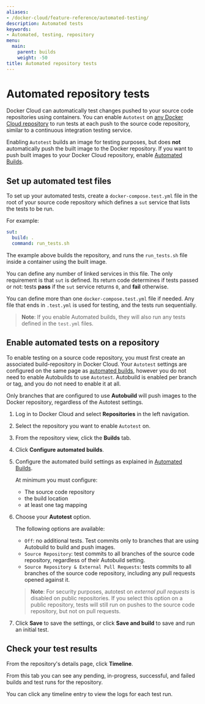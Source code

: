 ```yaml
---
aliases:
- /docker-cloud/feature-reference/automated-testing/
description: Automated tests
keywords:
- Automated, testing, repository
menu:
  main:
    parent: builds
    weight: -50
title: Automated repository tests
---
```


# Automated repository tests

Docker Cloud can automatically test changes pushed to your source code
repositories using containers. You can enable `Autotest` on [any Docker Cloud repository](repos.md) to run tests at each push to the source code repository,
similar to a continuous integration testing service.

Enabling `Autotest` builds an image for testing purposes, but does **not**
automatically push the built image to the Docker repository. If you want to push
built images to your Docker Cloud repository, enable [Automated Builds](automated-build.md).

## Set up automated test files

To set up your automated tests, create a `docker-compose.test.yml` file in the
root of your source code repository which defines a `sut` service that lists the
tests to be run.

For example:

```yml
sut:
  build: .
  command: run_tests.sh
```

The example above builds the repository, and runs the `run_tests.sh` file inside
a container using the built image.

You can define any number of linked services in this file. The only requirement
is that `sut` is defined. Its return code determines if tests passed or not:
tests **pass** if the `sut` service returns `0`, and **fail** otherwise.

You can define more than one `docker-compose.test.yml` file if needed. Any file
that ends in `.test.yml` is used for testing, and the tests run sequentially.

> **Note**: If you enable Automated builds, they will also run any tests defined
in the `test.yml` files.

## Enable automated tests on a repository

To enable testing on a source code repository, you must first create an
associated build-repository in Docker Cloud.  Your `Autotest` settings are
configured on the same page as [automated builds](automated-build.md), however
you do not need to enable Autobuilds to use `Autotest`. Autobuild is enabled per
branch or tag, and you do not need to enable it at all.

Only branches that are configured to use **Autobuild** will push images to the
Docker repository, regardless of the Autotest settings.

1. Log in to Docker Cloud and select **Repositories** in the left navigation.

3. Select the repository you want to enable `Autotest` on.

4. From the repository view, click the **Builds** tab.

4. Click **Configure automated builds**.

5. Configure the automated build settings as explained in [Automated Builds](automated-build.md).

    At minimum you must configure:

    * The source code repository
    * the build location
    * at least one tag mapping

8. Choose your **Autotest** option.

    The following options are available:

    * `Off`: no additional tests. Test commits only to branches that are using Autobuild to build and push images.
    * `Source Repository`: test commits to all branches of the source code repository, regardless of their Autobuild setting.
    * `Source Repository & External Pull Requests`: tests commits to all branches of the source code repository, including any pull requests opened against it.

    > **Note**: For security purposes, autotest on _external pull requests_ is
    disabled on public repositories. If you select this option on a public
    repository, tests will still run on pushes to the source code repository,
    but not on pull requests.

9. Click **Save** to save the settings, or click **Save and build** to save and
run an initial test.

## Check your test results

From the repository's details page, click **Timeline**.

From this tab you can see any pending, in-progress, successful, and failed
builds and test runs for the repository.

You can click any timeline entry to view the logs for each test run.
